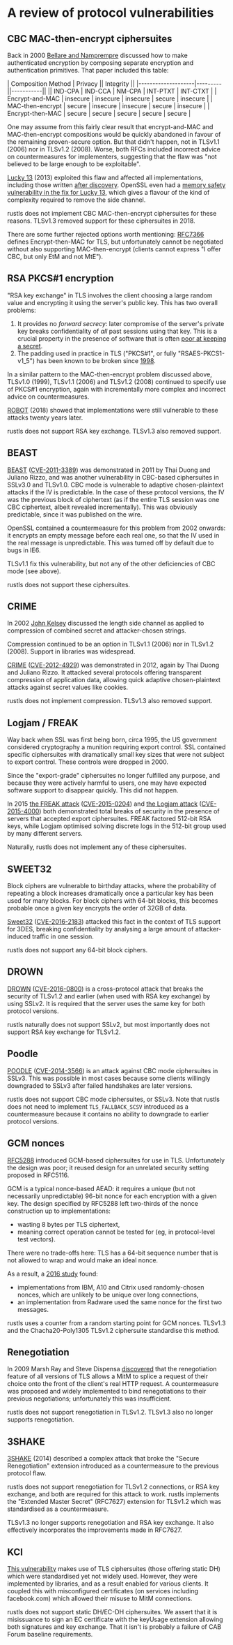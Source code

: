 # A review of protocol vulnerabilities

## CBC MAC-then-encrypt ciphersuites

Back in 2000 [Bellare and Namprempre](https://eprint.iacr.org/2000/025) discussed how to make authenticated
encryption by composing separate encryption and authentication primitives.  That paper included this table:

| Composition Method | Privacy || Integrity ||
|--------------------|---------||-----------||
|| IND-CPA | IND-CCA | NM-CPA | INT-PTXT | INT-CTXT |
| Encrypt-and-MAC | insecure | insecure | insecure | secure | insecure |
| MAC-then-encrypt | secure | insecure | insecure | secure | insecure |
| Encrypt-then-MAC | secure | secure | secure | secure | secure |

One may assume from this fairly clear result that encrypt-and-MAC and MAC-then-encrypt compositions would be quickly abandoned
in favour of the remaining proven-secure option.  But that didn't happen, not in TLSv1.1 (2006) nor in TLSv1.2 (2008).  Worse,
both RFCs included incorrect advice on countermeasures for implementers, suggesting that the flaw was "not believed to be large
enough to be exploitable".

[Lucky 13](http://www.isg.rhul.ac.uk/tls/Lucky13.html) (2013) exploited this flaw and affected all implementations, including
those written [after discovery](https://aws.amazon.com/blogs/security/s2n-and-lucky-13/). OpenSSL even had a
[memory safety vulnerability in the fix for Lucky 13](https://cve.mitre.org/cgi-bin/cvename.cgi?name=CVE-2016-2107), which
gives a flavour of the kind of complexity required to remove the side channel.

rustls does not implement CBC MAC-then-encrypt ciphersuites for these reasons.  TLSv1.3 removed support for these
ciphersuites in 2018.

There are some further rejected options worth mentioning: [RFC7366](https://tools.ietf.org/html/rfc7366) defines
Encrypt-then-MAC for TLS, but unfortunately cannot be negotiated without also supporting MAC-then-encrypt
(clients cannot express "I offer CBC, but only EtM and not MtE").

## RSA PKCS#1 encryption

"RSA key exchange" in TLS involves the client choosing a large random value and encrypting it using the server's
public key.  This has two overall problems:

1. It provides no _forward secrecy_: later compromise of the server's private key breaks confidentiality of
   *all* past sessions using that key.  This is a crucial property in the presence of software that is often
   [poor at keeping a secret](http://heartbleed.com/).
2. The padding used in practice in TLS ("PKCS#1", or fully "RSAES-PKCS1-v1_5") has been known to be broken since
   [1998](http://archiv.infsec.ethz.ch/education/fs08/secsem/bleichenbacher98.pdf).

In a similar pattern to the MAC-then-encrypt problem discussed above, TLSv1.0 (1999), TLSv1.1 (2006) and TLSv1.2 (2008)
continued to specify use of PKCS#1 encryption, again with incrementally more complex and incorrect advice on countermeasures.

[ROBOT](https://robotattack.org/) (2018) showed that implementations were still vulnerable to these attacks twenty years later.

rustls does not support RSA key exchange.  TLSv1.3 also removed support.

## BEAST

[BEAST](https://vnhacker.blogspot.com/2011/09/beast.html) ([CVE-2011-3389](https://nvd.nist.gov/vuln/detail/CVE-2011-3389))
was demonstrated in 2011 by Thai Duong and Juliano Rizzo,
and was another vulnerability in CBC-based ciphersuites in SSLv3.0 and TLSv1.0.  CBC mode is vulnerable to adaptive
chosen-plaintext attacks if the IV is predictable.  In the case of these protocol versions, the IV was the previous
block of ciphertext (as if the entire TLS session was one CBC ciphertext, albeit revealed incrementally).  This was
obviously predictable, since it was published on the wire.

OpenSSL contained a countermeasure for this problem from 2002 onwards: it encrypts an empty message before each real
one, so that the IV used in the real message is unpredictable.  This was turned off by default due to bugs in IE6.

TLSv1.1 fix this vulnerability, but not any of the other deficiencies of CBC mode (see above).

rustls does not support these ciphersuites.

## CRIME

In 2002 [John Kelsey](https://www.iacr.org/cryptodb/archive/2002/FSE/3091/3091.pdf) discussed the length side channel
as applied to compression of combined secret and attacker-chosen strings.

Compression continued to be an option in TLSv1.1 (2006) nor in TLSv1.2 (2008).  Support in libraries was widespread.

[CRIME](http://netifera.com/research/crime/CRIME_ekoparty2012.pdf) ([CVE-2012-4929](https://nvd.nist.gov/vuln/detail/CVE-2012-4929))
was demonstrated in 2012, again by Thai Duong and Juliano Rizzo.  It attacked several protocols offering transparent
compression of application data, allowing quick adaptive chosen-plaintext attacks against secret values like cookies.

rustls does not implement compression.  TLSv1.3 also removed support.

## Logjam / FREAK

Way back when SSL was first being born, circa 1995, the US government considered cryptography a munition requiring
export control.  SSL contained specific ciphersuites with dramatically small key sizes that were not subject
to export control.  These controls were dropped in 2000.

Since the "export-grade" ciphersuites no longer fulfilled any purpose, and because they were actively harmful to users,
one may have expected software support to disappear quickly. This did not happen.

In 2015 [the FREAK attack](https://mitls.org/pages/attacks/SMACK#freak) ([CVE-2015-0204](https://nvd.nist.gov/vuln/detail/CVE-2015-0204))
and [the Logjam attack](https://weakdh.org/) ([CVE-2015-4000](https://nvd.nist.gov/vuln/detail/CVE-2015-4000)) both
demonstrated total breaks of security in the presence of servers that accepted export ciphersuites.  FREAK factored
512-bit RSA keys, while Logjam optimised solving discrete logs in the 512-bit group used by many different servers.

Naturally, rustls does not implement any of these ciphersuites.

## SWEET32

Block ciphers are vulnerable to birthday attacks, where the probability of repeating a block increases dramatically
once a particular key has been used for many blocks.  For block ciphers with 64-bit blocks, this becomes probable
once a given key encrypts the order of 32GB of data.

[Sweet32](https://sweet32.info/) ([CVE-2016-2183](https://nvd.nist.gov/vuln/detail/CVE-2016-2183)) attacked this fact
in the context of TLS support for 3DES, breaking confidentiality by analysing a large amount of attacker-induced traffic
in one session.

rustls does not support any 64-bit block ciphers.

## DROWN

[DROWN](https://drownattack.com/) ([CVE-2016-0800](https://nvd.nist.gov/vuln/detail/CVE-2016-0800)) is a cross-protocol
attack that breaks the security of TLSv1.2 and earlier (when used with RSA key exchange) by using SSLv2.  It is required
that the server uses the same key for both protocol versions.

rustls naturally does not support SSLv2, but most importantly does not support RSA key exchange for TLSv1.2.

## Poodle

[POODLE](https://www.openssl.org/~bodo/ssl-poodle.pdf) ([CVE-2014-3566](https://nvd.nist.gov/vuln/detail/CVE-2014-3566))
is an attack against CBC mode ciphersuites in SSLv3.  This was possible in most cases because some clients willingly
downgraded to SSLv3 after failed handshakes are later versions.

rustls does not support CBC mode ciphersuites, or SSLv3.  Note that rustls does not need to implement `TLS_FALLBACK_SCSV`
introduced as a countermeasure because it contains no ability to downgrade to earlier protocol versions.

## GCM nonces

[RFC5288](https://tools.ietf.org/html/rfc5288) introduced GCM-based ciphersuites for use in TLS.  Unfortunately
the design was poor; it reused design for an unrelated security setting proposed in RFC5116.

GCM is a typical nonce-based AEAD: it requires a unique (but not necessarily unpredictable) 96-bit nonce for each encryption
with a given key.  The design specified by RFC5288 left two-thirds of the nonce construction up to implementations:

- wasting 8 bytes per TLS ciphertext,
- meaning correct operation cannot be tested for (eg, in protocol-level test vectors).

There were no trade-offs here: TLS has a 64-bit sequence number that is not allowed to wrap and would make an ideal nonce.

As a result, a [2016 study](https://eprint.iacr.org/2016/475.pdf) found:

- implementations from IBM, A10 and Citrix used randomly-chosen nonces, which are unlikely to be unique over long connections,
- an implementation from Radware used the same nonce for the first two messages.

rustls uses a counter from a random starting point for GCM nonces.  TLSv1.3 and the Chacha20-Poly1305 TLSv1.2 ciphersuite
standardise this method.

## Renegotiation

In 2009 Marsh Ray and Steve Dispensa [discovered](https://kryptera.se/Renegotiating%20TLS.pdf) that the renegotiation
feature of all versions of TLS allows a MitM to splice a request of their choice onto the front of the client's real HTTP
request.  A countermeasure was proposed and widely implemented to bind renegotiations to their previous negotiations;
unfortunately this was insufficient.

rustls does not support renegotiation in TLSv1.2.  TLSv1.3 also no longer supports renegotiation.

## 3SHAKE

[3SHAKE](https://www.mitls.org/pages/attacks/3SHAKE) (2014) described a complex attack that broke the "Secure Renegotiation" extension
introduced as a countermeasure to the previous protocol flaw.

rustls does not support renegotiation for TLSv1.2 connections, or RSA key exchange, and both are required for this attack
to work.  rustls implements the "Extended Master Secret" (RFC7627) extension for TLSv1.2 which was standardised as a countermeasure.

TLSv1.3 no longer supports renegotiation and RSA key exchange.  It also effectively incorporates the improvements made in RFC7627.

## KCI

[This vulnerability](https://kcitls.org/) makes use of TLS ciphersuites (those offering static DH) which were standardised
yet not widely used. However, they were implemented by libraries, and as a result enabled for various clients.  It coupled
this with misconfigured certificates (on services including facebook.com) which allowed their misuse to MitM connections.

rustls does not support static DH/EC-DH ciphersuites.  We assert that it is misissuance to sign an EC certificate
with the keyUsage extension allowing both signatures and key exchange.  That it isn't is probably a failure
of CAB Forum baseline requirements.
